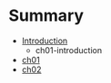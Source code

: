 # Summary

* [Introduction](README.md)
   * ch01-introduction
* [ch01](chapter1.md)
* [ch02](ch02.md)

